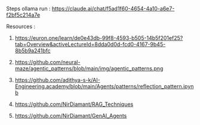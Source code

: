 Steps ollama run :
https://claude.ai/chat/f5ad1f60-4654-4a10-a6e7-f2bf5c214a7e

Resources :

1. https://euron.one/learn/de0e43db-99f8-4593-b505-14b5f201ef25?tab=Overview&activeLectureId=8dda0d0d-fcd0-4167-9b45-8b5b9a241bfc

2. https://github.com/neural-maze/agentic_patterns/blob/main/img/agentic_patterns.png

3. https://github.com/adithya-s-k/AI-Engineering.academy/blob/main/Agents/patterns/reflection_pattern.ipynb

4. https://github.com/NirDiamant/RAG_Techniques

5. https://github.com/NirDiamant/GenAI_Agents
